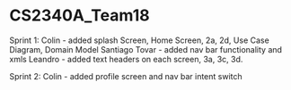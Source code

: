 # CS2340A_Team18
Sprint 1:
Colin - added splash Screen, Home Screen, 2a, 2d, Use Case Diagram, Domain Model
Santiago Tovar - added nav bar functionality and xmls
Leandro - added text headers on each screen, 3a, 3c, 3d.

Sprint 2:
Colin - added profile screen and nav bar intent switch